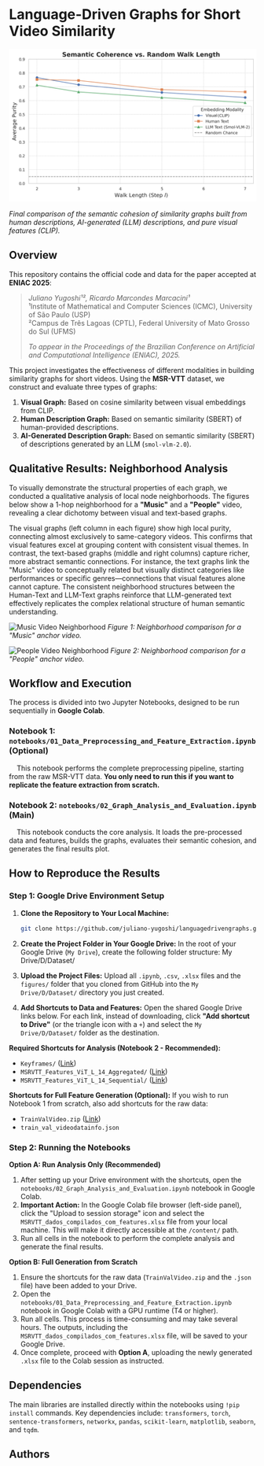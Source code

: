 # Language-Driven Graphs for Short Video Similarity

![Project Banner](figures/result_graph.png)

*Final comparison of the semantic cohesion of similarity graphs built from human descriptions, AI-generated (LLM) descriptions, and pure visual features (CLIP).*

## Overview

This repository contains the official code and data for the paper accepted at **ENIAC 2025**:

> *Juliano Yugoshi¹², Ricardo Marcondes Marcacini¹*  
> ¹Institute of Mathematical and Computer Sciences (ICMC), University of São Paulo (USP)  
> ²Campus de Três Lagoas (CPTL), Federal University of Mato Grosso do Sul (UFMS)  
>
> *To appear in the Proceedings of the Brazilian Conference on Artificial and Computational Intelligence (ENIAC), 2025.*

This project investigates the effectiveness of different modalities in building similarity graphs for short videos. Using the **MSR-VTT** dataset, we construct and evaluate three types of graphs:

1.  **Visual Graph:** Based on cosine similarity between visual embeddings from CLIP.
2.  **Human Description Graph:** Based on semantic similarity (SBERT) of human-provided descriptions.
3.  **AI-Generated Description Graph:** Based on semantic similarity (SBERT) of descriptions generated by an LLM (`smol-vlm-2.0`).

## Qualitative Results: Neighborhood Analysis

To visually demonstrate the structural properties of each graph, we conducted a qualitative analysis of local node neighborhoods. The figures below show a 1-hop neighborhood for a **"Music"** and a **"People"** video, revealing a clear dichotomy between visual and text-based graphs.

The visual graphs (left column in each figure) show high local purity, connecting almost exclusively to same-category videos. This confirms that visual features excel at grouping content with consistent visual themes. In contrast, the text-based graphs (middle and right columns) capture richer, more abstract semantic connections. For instance, the text graphs link the "Music" video to conceptually related but visually distinct categories like performances or specific genres—connections that visual features alone cannot capture. The consistent neighborhood structures between the Human-Text and LLM-Text graphs reinforce that LLM-generated text effectively replicates the complex relational structure of human semantic understanding.

![Music Video Neighborhood](figures/neighborhood_analysis_video1118.png)
*Figure 1: Neighborhood comparison for a "Music" anchor video.*

![People Video Neighborhood](figures/neighborhood_analysis_video2753.png)
*Figure 2: Neighborhood comparison for a "People" anchor video.*

## Workflow and Execution

The process is divided into two Jupyter Notebooks, designed to be run sequentially in **Google Colab**.

### Notebook 1: `notebooks/01_Data_Preprocessing_and_Feature_Extraction.ipynb` (Optional)

&nbsp; &nbsp; This notebook performs the complete preprocessing pipeline, starting from the raw MSR-VTT data. **You only need to run this if you want to replicate the feature extraction from scratch.**

### Notebook 2: `notebooks/02_Graph_Analysis_and_Evaluation.ipynb` (Main)

&nbsp; &nbsp; This notebook conducts the core analysis. It loads the pre-processed data and features, builds the graphs, evaluates their semantic cohesion, and generates the final results plot.

## How to Reproduce the Results

### Step 1: Google Drive Environment Setup

1.  **Clone the Repository to Your Local Machine:**
    ```bash  
    git clone https://github.com/juliano-yugoshi/languagedrivengraphs.git

2.  **Create the Project Folder in Your Google Drive:**
    In the root of your Google Drive (`My Drive`), create the following folder structure: My Drive/D/Dataset/

3.  **Upload the Project Files:**
Upload all `.ipynb`, `.csv`, `.xlsx` files and the `figures/` folder that you cloned from GitHub into the `My Drive/D/Dataset/` directory you just created.

4.  **Add Shortcuts to Data and Features:**
Open the shared Google Drive links below. For each link, instead of downloading, click **"Add shortcut to Drive"** (or the triangle icon with a `+`) and select the `My Drive/D/Dataset/` folder as the destination.

**Required Shortcuts for Analysis (Notebook 2 - Recommended):**
*   `Keyframes/` ([Link](https://drive.google.com/drive/folders/1jiHTEsbit8o5WyVbcNYdRz3I995B8rBs?usp=sharing))
*   `MSRVTT_Features_ViT_L_14_Aggregated/` ([Link](https://drive.google.com/drive/folders/1USB4NbvxpCL_V-RFfqrClmMlPrWggvfu?usp=sharing))
*   `MSRVTT_Features_ViT_L_14_Sequential/` ([Link](https://drive.google.com/drive/folders/1TpshF89NqtFFBqb-IadriWaLu8Eyi5cL?usp=sharing))

**Shortcuts for Full Feature Generation (Optional):**
If you wish to run Notebook 1 from scratch, also add shortcuts for the raw data:
*   `TrainValVideo.zip` ([Link](https://drive.google.com/file/d/1rt4YDdhRblFvYpr3xdvHtff4-jqEWO_6/view?usp=sharing))
*   `train_val_videodatainfo.json`

### Step 2: Running the Notebooks

**Option A: Run Analysis Only (Recommended)**

1.  After setting up your Drive environment with the shortcuts, open the `notebooks/02_Graph_Analysis_and_Evaluation.ipynb` notebook in Google Colab.
2.  **Important Action:** In the Google Colab file browser (left-side panel), click the "Upload to session storage" icon and select the `MSRVTT_dados_compilados_com_features.xlsx` file from your local machine. This will make it directly accessible at the `/content/` path.
3.  Run all cells in the notebook to perform the complete analysis and generate the final results.

**Option B: Full Generation from Scratch**

1.  Ensure the shortcuts for the raw data (`TrainValVideo.zip` and the `.json` file) have been added to your Drive.
2.  Open the `notebooks/01_Data_Preprocessing_and_Feature_Extraction.ipynb` notebook in Google Colab with a GPU runtime (T4 or higher).
3.  Run all cells. This process is time-consuming and may take several hours. The outputs, including the `MSRVTT_dados_compilados_com_features.xlsx` file, will be saved to your Google Drive.
4.  Once complete, proceed with **Option A**, uploading the newly generated `.xlsx` file to the Colab session as instructed.

## Dependencies

The main libraries are installed directly within the notebooks using `!pip install` commands. Key dependencies include: `transformers`, `torch`, `sentence-transformers`, `networkx`, `pandas`, `scikit-learn`, `matplotlib`, `seaborn`, and `tqdm`.

## Authors


